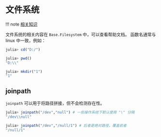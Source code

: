 # 文件系统
!!! note
	[相关知识](../knowledge/filesystem.md)

文件系统的相关内容在 `Base.Filesystem` 中，可以查看帮助文档。
函数名通常与 linux 中一致，例如：
```jl
julia> cd("D:/")

julia> pwd()
"D:\\"

julia> mkdir("1")
"1"
```

## joinpath
`joinpath` 可以用于将路径拼接，但不会检测存在性。
```jl
julia> joinpath("/dev","null") # 一些操作系统下默认使用 "\" 分隔
"/dev\\null"

julia> joinpath("/dev","/null/1") # 后者是绝对路径，覆盖前者
"/null/1"
```
